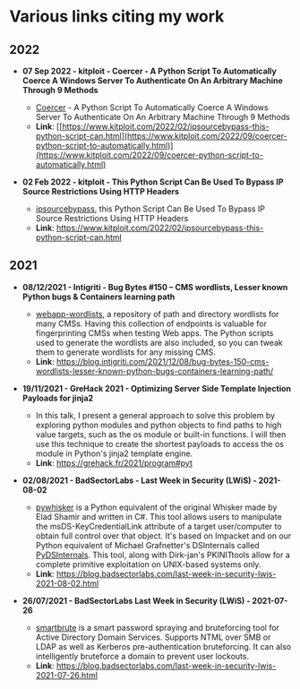 # Various links citing my work

## 2022



 - **07 Sep 2022 - kitploit - 
Coercer - A Python Script To Automatically Coerce A Windows Server To Authenticate On An Arbitrary Machine Through 9 Methods**
    + [Coercer](https://github.com/p0dalirius/Coercer) - A Python Script To Automatically Coerce A Windows Server To Authenticate On An Arbitrary Machine Through 9 Methods 
    + **Link**: [[https://www.kitploit.com/2022/02/ipsourcebypass-this-python-script-can.html](https://www.kitploit.com/2022/09/coercer-python-script-to-automatically.html)](https://www.kitploit.com/2022/09/coercer-python-script-to-automatically.html)

 - **02 Feb 2022 - kitploit - This Python Script Can Be Used To Bypass IP Source Restrictions Using HTTP Headers**
    + [ipsourcebypass](https://github.com/p0dalirius/ipsourcebypass), this Python Script Can Be Used To Bypass IP Source Restrictions Using HTTP Headers
    + **Link**: https://www.kitploit.com/2022/02/ipsourcebypass-this-python-script-can.html

## 2021

 - **08/12/2021 - Intigriti - Bug Bytes #150 – CMS wordlists, Lesser known Python bugs & Containers learning path**
    + [webapp-wordlists](https://github.com/p0dalirius/webapp-wordlists), a repository of path and directory wordlists for many CMSs. Having this collection of endpoints is valuable for fingerprinting CMSs when testing Web apps. The Python scripts used to generate the wordlists are also included, so you can tweak them to generate wordlists for any missing CMS.
    + **Link**: https://blog.intigriti.com/2021/12/08/bug-bytes-150-cms-wordlists-lesser-known-python-bugs-containers-learning-path/

 - **19/11/2021 - GreHack 2021 - Optimizing Server Side Template Injection Payloads for jinja2**
    + In this talk, I present a general approach to solve this problem by exploring python modules and python objects to find paths to high value targets, such as the os module or built-in functions. I will then use this technique to create the shortest payloads to access the os module in Python's jinja2 template engine.
    + **Link**: https://grehack.fr/2021/program#pyt

 - **02/08/2021 - BadSectorLabs - Last Week in Security (LWiS) - 2021-08-02**
    + [pywhisker](https://github.com/ShutdownRepo/pywhisker) is a Python equivalent of the original Whisker made by Elad Shamir and written in C#. This tool allows users to manipulate the msDS-KeyCredentialLink attribute of a target user/computer to obtain full control over that object. It's based on Impacket and on our Python equivalent of Michael Grafnetter's DSInternals called [PyDSInternals](https://github.com/p0dalirius/pydsinternals). This tool, along with Dirk-jan's PKINITtools allow for a complete primitive exploitation on UNIX-based systems only.
    + **Link**: https://blog.badsectorlabs.com/last-week-in-security-lwis-2021-08-02.html

 - **26/07/2021 - BadSectorLabs Last Week in Security (LWiS) - 2021-07-26**
    + [smartbrute](https://github.com/ShutdownRepo/smartbrute) is a smart password spraying and bruteforcing tool for Active Directory Domain Services. Supports NTML over SMB or LDAP as well as Kerberos pre-authentication bruteforcing. It can also intelligently bruteforce a domain to prevent user lockouts.
    + **Link**: https://blog.badsectorlabs.com/last-week-in-security-lwis-2021-07-26.html
